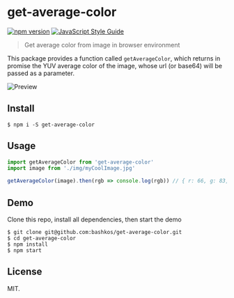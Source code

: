 # get-average-color

[![npm version](https://badge.fury.io/js/get-average-color.svg)](https://badge.fury.io/js/get-average-color)
[![JavaScript Style Guide](https://img.shields.io/badge/code_style-standard-brightgreen.svg)](https://standardjs.com)

> Get average color from image in browser environment

This package provides a function called `getAverageColor`, which returns in promise
the YUV average color of the image, whose url (or base64) will be passed as a
parameter.

![Preview](https://raw.githubusercontent.com/bashkos/get-average-color/master/preview.png)

## Install

```
$ npm i -S get-average-color
```

## Usage

```JavaScript
import getAverageColor from 'get-average-color'
import image from './img/myCoolImage.jpg'

getAverageColor(image).then(rgb => console.log(rgb)) // { r: 66, g: 83, b: 25 }
```

## Demo
Clone this repo, install all dependencies, then start the demo
```
$ git clone git@github.com:bashkos/get-average-color.git
$ cd get-average-color
$ npm install
$ npm start
```

## License
MIT.
